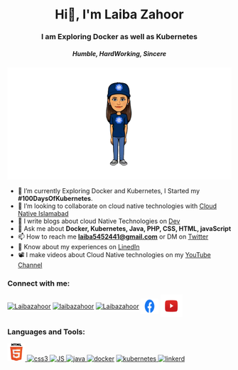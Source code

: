 <h1 align="center">Hi👋, I'm Laiba Zahoor</h1>
<h3 align="center">I am Exploring Docker as well as Kubernetes</h3>
<h5 align="center">Humble, HardWorking, Sincere </h5>
<p align="center"> <a href="laiba545244j@gmail.com" target="blank"><img src="https://github.com/Laiba-Zahoor/Laiba-Zahoor/blob/main/Pictures/Untitled_design__1_-removebg-preview.png" width="600px" alt="Laiba Zahoor" /></a> </p>


- 🔭 I’m currently  Exploring Docker and Kubernetes, I Started my **#100DaysOfKubernetes**.
- 👯 I’m looking to collaborate on cloud native technologies with <a href="https://community.cncf.io/islamabad/"> Cloud Native Islamabad </a>  
- 📝 I write blogs about cloud Native Technologies on <a href="https://dev.to/laibazahoor1"> Dev </a>
- 💬 Ask me about **Docker, Kubernetes, Java, PHP, CSS, HTML, javaScript**
- 📫 How to reach me **laiba5452441@gmail.com** or DM on [Twitter](https://twitter.com/zahoorlaiba1)
- 📄 Know about my experiences on <a href="https://www.linkedin.com/in/laibazahoor">LinedIn </a>
- 📽️ I make videos about Cloud Native technologies on my <a href="https://www.youtube.com/channel/UCgU_zgdBpmt4ffPfuUkyLUA"> YouTube Channel </a>
<h3 align="left">Connect with me:</h3>
<p align="left">
<a href="https://dev.to/laibazahoor1" target="blank"><img align="center" src="https://cdn.jsdelivr.net/npm/simple-icons@3.0.1/icons/dev-dot-to.svg" alt="Laibazahoor" height="30" width="40" /></a>
<a href="https://twitter.com/Laiba_k8sgirl" target="blank"><img align="center" src="https://raw.githubusercontent.com/rahuldkjain/github-profile-readme-generator/master/src/images/icons/Social/twitter.svg" alt="laibazahoor" height="30" width="40" /></a>
<a href="https://www.linkedin.com/in/laibazahoor/" target="blank"><img align="center" src="https://raw.githubusercontent.com/rahuldkjain/github-profile-readme-generator/master/src/images/icons/Social/linked-in-alt.svg" alt="Laibazahoor" height="30" width="40" /></a>
 <a href="https://web.facebook.com/profile.php?id=100071485924848" target="blank"><img align="center" src="https://github.com/Laiba-Zahoor/Laiba-Zahoor/blob/main/Pictures/Facebook-logo.png" alt="Laibazahoor" height="35" width="40" /></a>
 <a href="https://www.youtube.com/channel/UCgU_zgdBpmt4ffPfuUkyLUA" target="blank"><img align="center" src="https://github.com/Laiba-Zahoor/Laiba-Zahoor/blob/main/Pictures/youtube-logo-removebg-preview.png" alt="Laibazahoor" height="50" width="50" /></a>
</p>

<h3 align="left">Languages and Tools:</h3>

<p align="left"> </a>
<a href="https://www.w3schools.com/html/" target="_blank"> <img src="https://raw.githubusercontent.com/devicons/devicon/master/icons/html5/html5-original-wordmark.svg" alt="HTML" width="40" height="40"/> </a>  
<a href="https://www.w3schools.com/css/" target="_blank"> <img src="https://github.com/laib121/Laiba-Zahoor/blob/main/Pictures/CSS3_logo_and_wordmark.svg.png" alt="css3" width="30" height="40"/> </a>
<a href="https://www.w3schools.com/js/" target="_blank"> <img src="https://github.com/laib121/Laiba-Zahoor/blob/main/Pictures/JavaScript-Logo.png" alt="JS" width="50" height="42"/> 
  <a href="https://www.java.com" target="_blank"> <img src="https://github.com/laib121/Laiba-Zahoor/blob/main/Pictures/Java-Logo.png" alt="java" width="45" height="45"/> </a>
<a href="https://www.docker.com/" target="_blank"> <img src="https://github.com/laib121/Laiba-Zahoor/blob/main/Pictures/Docker-logo.jpg" alt="docker" width="40" height="40"/></a> 
<a href="https://kubernetes.io/" target="_blank"> <img src="https://github.com/laib121/Laiba-Zahoor/blob/main/Pictures/w.png" alt="kubernetes" width="50" height="50"/> </a> 
<a href="https://linkerd.io/" target="_blank"> <img src="https://github.com/laib121/Laiba-Zahoor/blob/main/Pictures/linkerd.png" alt="linkerd" width="36" height="36"/> </a>





  

 
